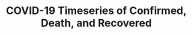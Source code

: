 ---
title: COVID-19 Timeseries of Confirmed, Death, and Recovered
herb_id: csse_covid_19_time_series
contributors:
- github: CSSEGISandData
  name: CSSEGISandData
data:
- fields:
  - description: province or state of the cases
    name: Province/State
  - description: country or region of the cases
    name: Country/Region
  - description: latitude of the location
    name: Lat
  - description: longitude of the location
    name: Long
  - description: multicolumns with the format */* indicates the dates of the confirmed
      cases
    name: '*/*'
  format: csv
  name: comfirmed cases in csv format
  path: csse_covid_19_time_series/time_series_19-covid-Confirmed.csv
  size: 8K
  updated_at: ''
- fields:
  - description: province or state of the cases
    name: Province/State
  - description: country or region of the cases
    name: Country/Region
  - description: latitude of the location
    name: Lat
  - description: longitude of the location
    name: Long
  - description: multicolumns with the format */* indicates the dates of the confirmed
      cases
    name: '*/*'
  format: csv
  name: deaths in csv format
  path: csse_covid_19_time_series/time_series_19-covid-Deaths.csv
  size: 7K
  updated_at: ''
- fields:
  - description: province or state of the cases
    name: Province/State
  - description: country or region of the cases
    name: Country/Region
  - description: latitude of the location
    name: Lat
  - description: longitude of the location
    name: Long
  - description: multicolumns with the format */* indicates the dates of the confirmed
      cases
    name: '*/*'
  format: csv
  name: recovered in csv format
  path: csse_covid_19_time_series/time_series_19-covid-Recovered.csv
  size: 11K
  updated_at: ''
description: COVID-19 Timeseries of Confirmed, Death, and Recovered from CSSEGI. This
  is a mirror of part of the repository CSSEGISandData/COVID-19
name: COVID-19 Timeseries of Confirmed, Death, and Recovered
references:
- link: https://github.com/CSSEGISandData/COVID-19
  name: CSSEGISandData/COVID-19
- link: https://systems.jhu.edu/research/public-health/ncov/
  name: Mapping 2019-nCoV
repository: DataHerb/dataset-covid-19
tags:
- Health

---